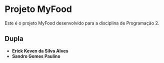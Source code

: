 # Projeto MyFood

Este é o projeto MyFood desenvolvido para a disciplina de Programação 2.

## Dupla

- **Erick Keven da Silva Alves**
- **Sandro Gomes Paulino**
